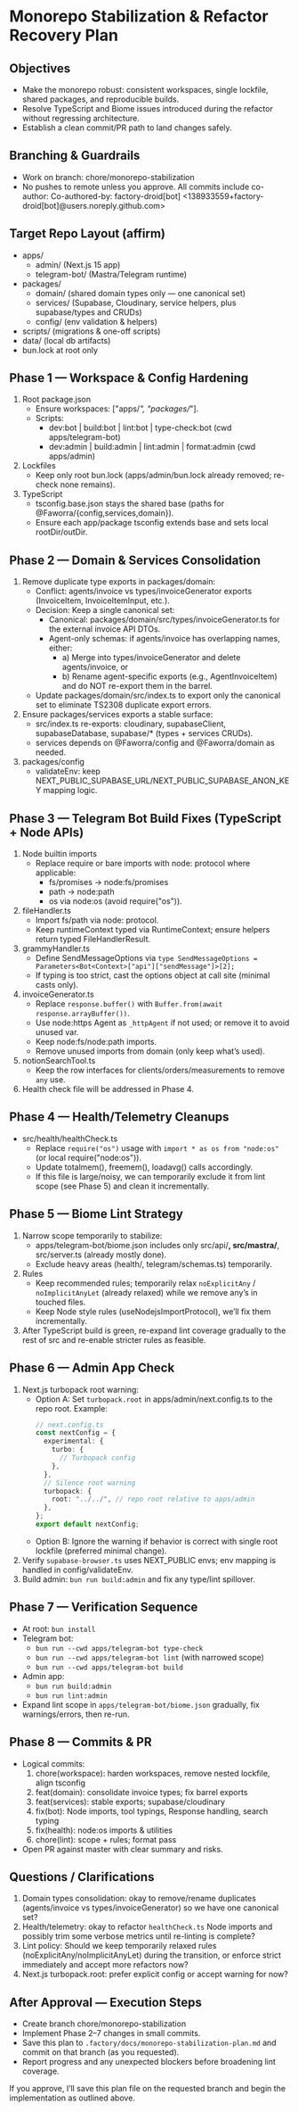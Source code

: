 # Monorepo Stabilization & Refactor Recovery Plan

## Objectives
- Make the monorepo robust: consistent workspaces, single lockfile, shared packages, and reproducible builds.
- Resolve TypeScript and Biome issues introduced during the refactor without regressing architecture.
- Establish a clean commit/PR path to land changes safely.

## Branching & Guardrails
- Work on branch: chore/monorepo-stabilization
- No pushes to remote unless you approve. All commits include co-author:
  Co-authored-by: factory-droid[bot] <138933559+factory-droid[bot]@users.noreply.github.com>

## Target Repo Layout (affirm)
- apps/
  - admin/ (Next.js 15 app)
  - telegram-bot/ (Mastra/Telegram runtime)
- packages/
  - domain/ (shared domain types only — one canonical set)
  - services/ (Supabase, Cloudinary, service helpers, plus supabase/types and CRUDs)
  - config/ (env validation & helpers)
- scripts/ (migrations & one-off scripts)
- data/ (local db artifacts)
- bun.lock at root only

## Phase 1 — Workspace & Config Hardening
1) Root package.json
   - Ensure workspaces: ["apps/*", "packages/*"].
   - Scripts:
     - dev:bot | build:bot | lint:bot | type-check:bot (cwd apps/telegram-bot)
     - dev:admin | build:admin | lint:admin | format:admin (cwd apps/admin)
2) Lockfiles
   - Keep only root bun.lock (apps/admin/bun.lock already removed; re-check none remains).
3) TypeScript
   - tsconfig.base.json stays the shared base (paths for @Faworra/{config,services,domain}).
   - Ensure each app/package tsconfig extends base and sets local rootDir/outDir.

## Phase 2 — Domain & Services Consolidation
1) Remove duplicate type exports in packages/domain:
   - Conflict: agents/invoice vs types/invoiceGenerator exports (InvoiceItem, InvoiceItemInput, etc.).
   - Decision: Keep a single canonical set:
     - Canonical: packages/domain/src/types/invoiceGenerator.ts for the external invoice API DTOs.
     - Agent-only schemas: if agents/invoice has overlapping names, either:
       - a) Merge into types/invoiceGenerator and delete agents/invoice, or
       - b) Rename agent-specific exports (e.g., AgentInvoiceItem) and do NOT re-export them in the barrel.
   - Update packages/domain/src/index.ts to export only the canonical set to eliminate TS2308 duplicate export errors.
2) Ensure packages/services exports a stable surface:
   - src/index.ts re-exports: cloudinary, supabaseClient, supabaseDatabase, supabase/* (types + services CRUDs).
   - services depends on @Faworra/config and @Faworra/domain as needed.
3) packages/config
   - validateEnv: keep NEXT_PUBLIC_SUPABASE_URL/NEXT_PUBLIC_SUPABASE_ANON_KEY mapping logic.

## Phase 3 — Telegram Bot Build Fixes (TypeScript + Node APIs)
1) Node builtin imports
   - Replace require or bare imports with node: protocol where applicable:
     - fs/promises → node:fs/promises
     - path → node:path
     - os via node:os (avoid require("os")).
2) fileHandler.ts
   - Import fs/path via node: protocol.
   - Keep runtimeContext typed via RuntimeContext; ensure helpers return typed FileHandlerResult.
3) grammyHandler.ts
   - Define SendMessageOptions via `type SendMessageOptions = Parameters<Bot<Context>["api"]["sendMessage"]>[2];`
   - If typing is too strict, cast the options object at call site (minimal casts only).
4) invoiceGenerator.ts
   - Replace `response.buffer()` with `Buffer.from(await response.arrayBuffer())`.
   - Use node:https Agent as `_httpAgent` if not used; or remove it to avoid unused var.
   - Keep node:fs/node:path imports.
   - Remove unused imports from domain (only keep what’s used).
5) notionSearchTool.ts
   - Keep the row interfaces for clients/orders/measurements to remove `any` use.
6) Health check file will be addressed in Phase 4.

## Phase 4 — Health/Telemetry Cleanups
- src/health/healthCheck.ts
  - Replace `require("os")` usage with `import * as os from "node:os"` (or local require("node:os")).
  - Update totalmem(), freemem(), loadavg() calls accordingly.
  - If this file is large/noisy, we can temporarily exclude it from lint scope (see Phase 5) and clean it incrementally.

## Phase 5 — Biome Lint Strategy
1) Narrow scope temporarily to stabilize:
   - apps/telegram-bot/biome.json includes only src/api/**, src/mastra/**, src/server.ts (already mostly done).
   - Exclude heavy areas (health/, telegram/schemas.ts) temporarily.
2) Rules
   - Keep recommended rules; temporarily relax `noExplicitAny` / `noImplicitAnyLet` (already relaxed) while we remove any’s in touched files.
   - Keep Node style rules (useNodejsImportProtocol), we’ll fix them incrementally.
3) After TypeScript build is green, re-expand lint coverage gradually to the rest of src and re-enable stricter rules as feasible.

## Phase 6 — Admin App Check
1) Next.js turbopack root warning:
   - Option A: Set `turbopack.root` in apps/admin/next.config.ts to the repo root. Example:
     ```ts
     // next.config.ts
     const nextConfig = {
       experimental: {
         turbo: {
           // Turbopack config
         },
       },
       // Silence root warning
       turbopack: {
         root: "../../", // repo root relative to apps/admin
       },
     };
     export default nextConfig;
     ```
   - Option B: Ignore the warning if behavior is correct with single root lockfile (preferred minimal change).
2) Verify `supabase-browser.ts` uses NEXT_PUBLIC envs; env mapping is handled in config/validateEnv.
3) Build admin: `bun run build:admin` and fix any type/lint spillover.

## Phase 7 — Verification Sequence
- At root: `bun install`
- Telegram bot:
  - `bun run --cwd apps/telegram-bot type-check`
  - `bun run --cwd apps/telegram-bot lint` (with narrowed scope)
  - `bun run --cwd apps/telegram-bot build`
- Admin app:
  - `bun run build:admin`
  - `bun run lint:admin`
- Expand lint scope in `apps/telegram-bot/biome.json` gradually, fix warnings/errors, then re-run.

## Phase 8 — Commits & PR
- Logical commits:
  1) chore(workspace): harden workspaces, remove nested lockfile, align tsconfig
  2) feat(domain): consolidate invoice types; fix barrel exports
  3) feat(services): stable exports; supabase/cloudinary
  4) fix(bot): Node imports, tool typings, Response handling, search typing
  5) fix(health): node:os imports & utilities
  6) chore(lint): scope + rules; format pass
- Open PR against master with clear summary and risks.

## Questions / Clarifications
1) Domain types consolidation: okay to remove/rename duplicates (agents/invoice vs types/invoiceGenerator) so we have one canonical set?
2) Health/telemetry: okay to refactor `healthCheck.ts` Node imports and possibly trim some verbose metrics until re-linting is complete?
3) Lint policy: Should we keep temporarily relaxed rules (noExplicitAny/noImplicitAnyLet) during the transition, or enforce strict immediately and accept more refactors now?
4) Next.js turbopack.root: prefer explicit config or accept warning for now?

## After Approval — Execution Steps
- Create branch chore/monorepo-stabilization
- Implement Phase 2–7 changes in small commits.
- Save this plan to `.factory/docs/monorepo-stabilization-plan.md` and commit on that branch (as you requested).
- Report progress and any unexpected blockers before broadening lint coverage.

If you approve, I’ll save this plan file on the requested branch and begin the implementation as outlined above.
